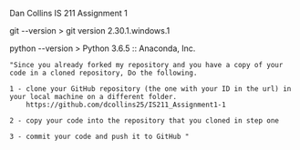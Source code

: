Dan Collins	IS 211 Assignment 1

git --version
	> git version 2.30.1.windows.1

python --version
	> Python 3.6.5 :: Anaconda, Inc.


	"Since you already forked my repository and you have a copy of your code in a cloned repository, Do the following.

	1 - clone your GitHub repository (the one with your ID in the url) in your local machine on a different folder.
		https://github.com/dcollins25/IS211_Assignment1-1

	2 - copy your code into the repository that you cloned in step one

	3 - commit your code and push it to GitHub "